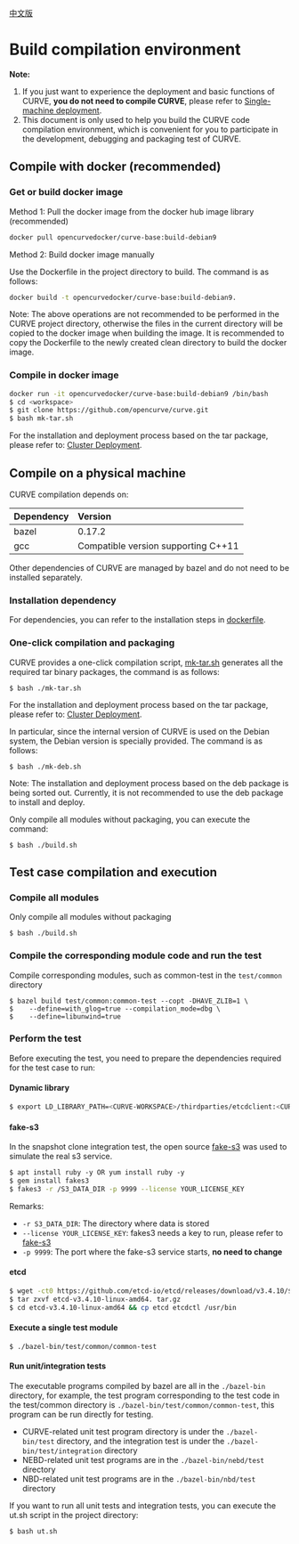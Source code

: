 [中文版](../cn/build_and_run.md)

# Build compilation environment

**Note:**
1. If you just want to experience the deployment and basic functions of CURVE, **you do not need to compile CURVE**, please refer to [Single-machine deployment](deploy_en.md).
2. This document is only used to help you build the CURVE code compilation environment, which is convenient for you to participate in the development, debugging and packaging test of CURVE.

## Compile with docker (recommended)

### Get or build docker image

Method 1: Pull the docker image from the docker hub image library (recommended)

```bash
docker pull opencurvedocker/curve-base:build-debian9
```

Method 2: Build docker image manually

Use the Dockerfile in the project directory to build. The command is as follows:

```bash
docker build -t opencurvedocker/curve-base:build-debian9.
```

Note: The above operations are not recommended to be performed in the CURVE project directory, otherwise the files in the current directory will be copied to the docker image when building the image. It is recommended to copy the Dockerfile to the newly created clean directory to build the docker image.

### Compile in docker image

```bash
docker run -it opencurvedocker/curve-base:build-debian9 /bin/bash
$ cd <workspace>
$ git clone https://github.com/opencurve/curve.git
$ bash mk-tar.sh
```

For the installation and deployment process based on the tar package, please refer to: [Cluster Deployment](deploy_en.md).

## Compile on a physical machine

CURVE compilation depends on:

| Dependency | Version |
|:-- |:-- |
| bazel | 0.17.2 |
| gcc   | Compatible version supporting C++11 |

Other dependencies of CURVE are managed by bazel and do not need to be installed separately.

### Installation dependency

For dependencies, you can refer to the installation steps in [dockerfile](../../docker/debian9/compile/Dockerfile).

### One-click compilation and packaging

CURVE provides a one-click compilation script, [mk-tar.sh](https://github.com/opencurve/curve/blob/master/mk-tar.sh) generates all the required tar binary packages, the command is as follows:

```
$ bash ./mk-tar.sh
```

For the installation and deployment process based on the tar package, please refer to: [Cluster Deployment](deploy_md.md).

In particular, since the internal version of CURVE is used on the Debian system, the Debian version is specially provided. The command is as follows:

```
$ bash ./mk-deb.sh
```

Note: The installation and deployment process based on the deb package is being sorted out. Currently, it is not recommended to use the deb package to install and deploy.


Only compile all modules without packaging, you can execute the command:

```
$ bash ./build.sh
```

## Test case compilation and execution

### Compile all modules

Only compile all modules without packaging

```
$ bash ./build.sh
```

### Compile the corresponding module code and run the test

Compile corresponding modules, such as common-test in the `test/common` directory

```
$ bazel build test/common:common-test --copt -DHAVE_ZLIB=1 \
$    --define=with_glog=true --compilation_mode=dbg \
$    --define=libunwind=true
```

### Perform the test

Before executing the test, you need to prepare the dependencies required for the test case to run:

#### Dynamic library

```bash
$ export LD_LIBRARY_PATH=<CURVE-WORKSPACE>/thirdparties/etcdclient:<CURVE-WORKSPACE>/thirdparties/aws-sdk/usr/lib:/usr/local/lib:${LD_LIBRARY_PATH}
```

#### fake-s3

In the snapshot clone integration test, the open source [fake-s3](https://github.com/jubos/fake-s3) was used to simulate the real s3 service.

```bash
$ apt install ruby ​​-y OR yum install ruby ​​-y
$ gem install fakes3
$ fakes3 -r /S3_DATA_DIR -p 9999 --license YOUR_LICENSE_KEY
```

Remarks:

- `-r S3_DATA_DIR`: The directory where data is stored
- `--license YOUR_LICENSE_KEY`: fakes3 needs a key to run, please refer to [fake-s3](https://github.com/jubos/fake-s3)
- `-p 9999`: The port where the fake-s3 service starts, **no need to change**

#### etcd

```bash
$ wget -ct0 https://github.com/etcd-io/etcd/releases/download/v3.4.10/$ etcd-v3.4.10-linux-amd64.tar.gz
$ tar zxvf etcd-v3.4.10-linux-amd64. tar.gz
$ cd etcd-v3.4.10-linux-amd64 && cp etcd etcdctl /usr/bin
```

#### Execute a single test module

```
$ ./bazel-bin/test/common/common-test
```

#### Run unit/integration tests

The executable programs compiled by bazel are all in the `./bazel-bin` directory, for example, the test program corresponding to the test code in the test/common directory is `./bazel-bin/test/common/common-test`, this program can be run directly for testing.
- CURVE-related unit test program directory is under the `./bazel-bin/test` directory, and the integration test is under the `./bazel-bin/test/integration` directory
- NEBD-related unit test programs are in the `./bazel-bin/nebd/test` directory
- NBD-related unit test programs are in the `./bazel-bin/nbd/test` directory

If you want to run all unit tests and integration tests, you can execute the ut.sh script in the project directory:

```bash
$ bash ut.sh
```